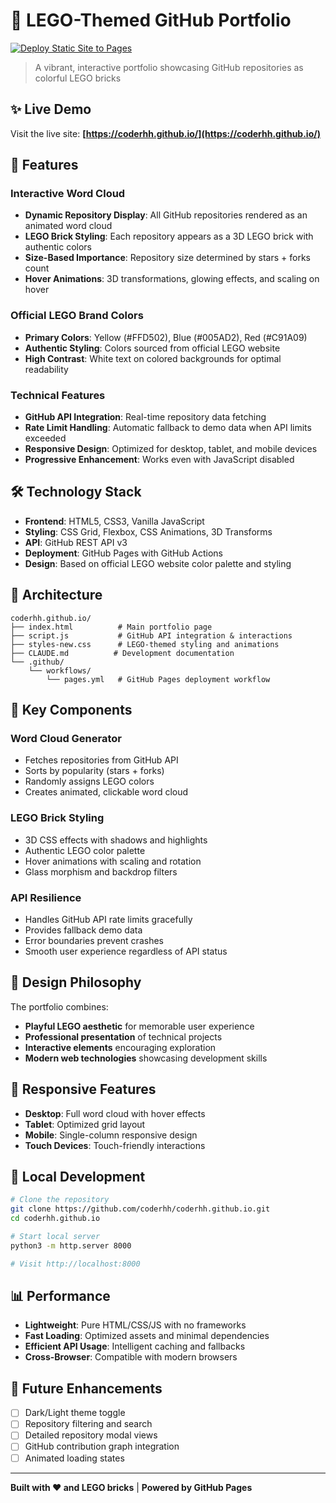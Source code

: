 # 🧱 LEGO-Themed GitHub Portfolio

[![Deploy Static Site to Pages](https://github.com/coderhh/coderhh.github.io/actions/workflows/pages.yml/badge.svg)](https://github.com/coderhh/coderhh.github.io/actions/workflows/pages.yml)

> A vibrant, interactive portfolio showcasing GitHub repositories as colorful LEGO bricks

## ✨ Live Demo

Visit the live site: **[https://coderhh.github.io/](https://coderhh.github.io/)**

## 🎨 Features

### Interactive Word Cloud
- **Dynamic Repository Display**: All GitHub repositories rendered as an animated word cloud
- **LEGO Brick Styling**: Each repository appears as a 3D LEGO brick with authentic colors
- **Size-Based Importance**: Repository size determined by stars + forks count
- **Hover Animations**: 3D transformations, glowing effects, and scaling on hover

### Official LEGO Brand Colors
- **Primary Colors**: Yellow (#FFD502), Blue (#005AD2), Red (#C91A09)
- **Authentic Styling**: Colors sourced from official LEGO website
- **High Contrast**: White text on colored backgrounds for optimal readability

### Technical Features
- **GitHub API Integration**: Real-time repository data fetching
- **Rate Limit Handling**: Automatic fallback to demo data when API limits exceeded
- **Responsive Design**: Optimized for desktop, tablet, and mobile devices
- **Progressive Enhancement**: Works even with JavaScript disabled

## 🛠 Technology Stack

- **Frontend**: HTML5, CSS3, Vanilla JavaScript
- **Styling**: CSS Grid, Flexbox, CSS Animations, 3D Transforms
- **API**: GitHub REST API v3
- **Deployment**: GitHub Pages with GitHub Actions
- **Design**: Based on official LEGO website color palette and styling

## 🚀 Architecture

```
coderhh.github.io/
├── index.html          # Main portfolio page
├── script.js           # GitHub API integration & interactions
├── styles-new.css      # LEGO-themed styling and animations
├── CLAUDE.md          # Development documentation
└── .github/
    └── workflows/
        └── pages.yml   # GitHub Pages deployment workflow
```

## 🎯 Key Components

### Word Cloud Generator
- Fetches repositories from GitHub API
- Sorts by popularity (stars + forks)
- Randomly assigns LEGO colors
- Creates animated, clickable word cloud

### LEGO Brick Styling
- 3D CSS effects with shadows and highlights
- Authentic LEGO color palette
- Hover animations with scaling and rotation
- Glass morphism and backdrop filters

### API Resilience
- Handles GitHub API rate limits gracefully
- Provides fallback demo data
- Error boundaries prevent crashes
- Smooth user experience regardless of API status

## 🎨 Design Philosophy

The portfolio combines:
- **Playful LEGO aesthetic** for memorable user experience
- **Professional presentation** of technical projects
- **Interactive elements** encouraging exploration
- **Modern web technologies** showcasing development skills

## 📱 Responsive Features

- **Desktop**: Full word cloud with hover effects
- **Tablet**: Optimized grid layout
- **Mobile**: Single-column responsive design
- **Touch Devices**: Touch-friendly interactions

## 🔧 Local Development

```bash
# Clone the repository
git clone https://github.com/coderhh/coderhh.github.io.git
cd coderhh.github.io

# Start local server
python3 -m http.server 8000

# Visit http://localhost:8000
```

## 📊 Performance

- **Lightweight**: Pure HTML/CSS/JS with no frameworks
- **Fast Loading**: Optimized assets and minimal dependencies
- **Efficient API Usage**: Intelligent caching and fallbacks
- **Cross-Browser**: Compatible with modern browsers

## 🎯 Future Enhancements

- [ ] Dark/Light theme toggle
- [ ] Repository filtering and search
- [ ] Detailed repository modal views
- [ ] GitHub contribution graph integration
- [ ] Animated loading states

---

**Built with ❤️ and LEGO bricks** | **Powered by GitHub Pages**
